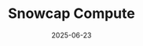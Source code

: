 ---  
layout: startup_page  
title: "Snowcap Compute"  
id: "snowcapcompute.com"  
permalink: "/snowcapcomputesnowcapcompute.com06232025/"  
website: "https://www.snowcapcompute.com"  
funding_round: "Seed"  
funding_amount: "$23M"  
investors: "Playground Global, Cambium Capital, Vsquared Ventures"  
about: "Snowcap Compute is building the first commercially viable superconducting compute platform designed for extreme performance and energy efficiency. The platform aims to power advanced AI inference and training, as well as high-performance computing (HPC) and quantum-classical hybrid workloads by pushing beyond the limits of existing CMOS technology."  
markets: "AI, Quantum Computing, High-Performance Computing"  
hq: "Palo Alto, California, United States"  
founded_year: "2024"  
linkedin: "https://www.linkedin.com/company/snowcapcompute"  
twitter: ""  
instagram: ""  
facebook: ""  
crunchbase: "https://www.crunchbase.com/organization/snowcap-compute"  
pitchbook: "https://pitchbook.com/profiles/company/865734-58"  

date_display: "23-Jun-2025"  
date: "2025-06-23"

# SEO Optimization  
meta_title: "Snowcap Compute - Seed Funding ($23M)"  
meta_description: "Snowcap Compute, Snowcap Compute is building the first commercially viable superconducting compute platform designed for extreme performance and energy efficiency. The..."  
meta_keywords: "Snowcap Compute, AI, Quantum Computing, High-Performance Computing, Seed funding"  
canonical_url: "https://startup.projectstartups.com/snowcapcomputesnowcapcompute.com06232025/"  
---
